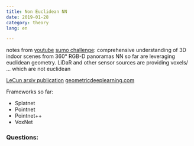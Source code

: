 ```yaml
---
title: Non Euclidean NN
date: 2019-01-28
category: theory
lang: en

---
```

notes from [youtube](https://www.youtube.com/watch?v=D3fnGG7cdjY)
[sumo challenge](https://sumochallenge.org/): comprehensive understanding of 3D indoor scenes from 360° RGB-D panoramas
NN so far are leveraging euclidean geometry.
LiDaR and other sensor sources are providing voxels/ ... which are not euclidean

[LeCun arxiv publication](https://arxiv.org/pdf/1611.08097.pdf)
[geometricdeeplearning.com](http://geometricdeeplearning.com/)

Frameworks so far:
* Splatnet
* Pointnet
* Pointnet++
* VoxNet

### Questions:
